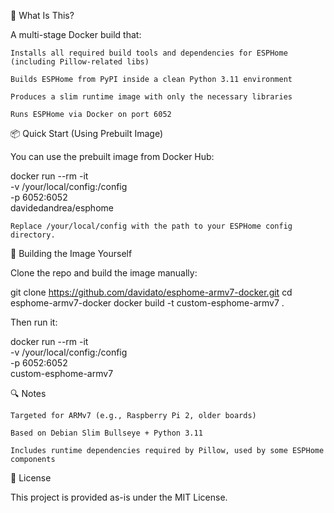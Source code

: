 🚀 What Is This?

A multi-stage Docker build that:

    Installs all required build tools and dependencies for ESPHome (including Pillow-related libs)

    Builds ESPHome from PyPI inside a clean Python 3.11 environment

    Produces a slim runtime image with only the necessary libraries

    Runs ESPHome via Docker on port 6052

📦 Quick Start (Using Prebuilt Image)

You can use the prebuilt image from Docker Hub:

docker run --rm -it \
  -v /your/local/config:/config \
  -p 6052:6052 \
  davidedandrea/esphome

    Replace /your/local/config with the path to your ESPHome config directory.

🧱 Building the Image Yourself

Clone the repo and build the image manually:

git clone https://github.com/davidato/esphome-armv7-docker.git
cd esphome-armv7-docker
docker build -t custom-esphome-armv7 .

Then run it:

docker run --rm -it \
  -v /your/local/config:/config \
  -p 6052:6052 \
  custom-esphome-armv7

🔍 Notes

    Targeted for ARMv7 (e.g., Raspberry Pi 2, older boards)

    Based on Debian Slim Bullseye + Python 3.11

    Includes runtime dependencies required by Pillow, used by some ESPHome components

📄 License

This project is provided as-is under the MIT License.
